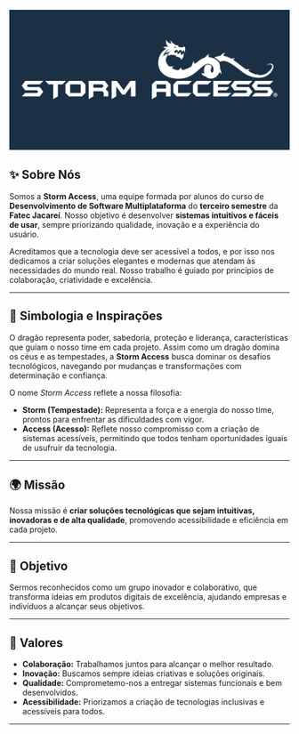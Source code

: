 ![Logo do Time](https://github.com/Storm-Access-ABP/.github/blob/main/imagens/Storm%20Access%20GitHub.jpg)

## ✨ **Sobre Nós**  
Somos a **Storm Access**, uma equipe formada por alunos do curso de **Desenvolvimento de Software Multiplataforma** do **terceiro semestre** da **Fatec Jacareí**. Nosso objetivo é desenvolver **sistemas intuitivos e fáceis de usar**, sempre priorizando qualidade, inovação e a experiência do usuário.

Acreditamos que a tecnologia deve ser acessível a todos, e por isso nos dedicamos a criar soluções elegantes e modernas que atendam às necessidades do mundo real. Nosso trabalho é guiado por princípios de colaboração, criatividade e excelência.

---

## :dragon_face: **Simbologia e Inspirações**

O dragão representa poder, sabedoria, proteção e liderança, características que guiam o nosso time em cada projeto. Assim como um dragão domina os céus e as tempestades, a **Storm Access** busca dominar os desafios tecnológicos, navegando por mudanças e transformações com determinação e confiança.

O nome *Storm Access* reflete a nossa filosofia:  
- **Storm (Tempestade):** Representa a força e a energia do nosso time, prontos para enfrentar as dificuldades com vigor.  
- **Access (Acesso):** Reflete nosso compromisso com a criação de sistemas acessíveis, permitindo que todos tenham oportunidades iguais de usufruir da tecnologia.

---

## 🌍 **Missão**  
Nossa missão é **criar soluções tecnológicas que sejam intuitivas, inovadoras e de alta qualidade**, promovendo acessibilidade e eficiência em cada projeto.

---

## 🎯 **Objetivo**  
Sermos reconhecidos como um grupo inovador e colaborativo, que transforma ideias em produtos digitais de excelência, ajudando empresas e indivíduos a alcançar seus objetivos.

---

## 🧩 **Valores**  
- **Colaboração:** Trabalhamos juntos para alcançar o melhor resultado.  
- **Inovação:** Buscamos sempre ideias criativas e soluções originais.  
- **Qualidade:** Comprometemo-nos a entregar sistemas funcionais e bem desenvolvidos.  
- **Acessibilidade:** Priorizamos a criação de tecnologias inclusivas e acessíveis para todos.

---
